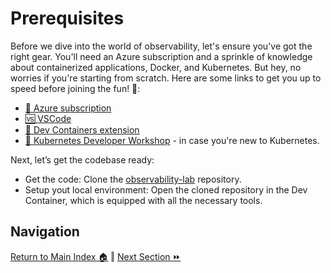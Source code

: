 # Prerequisites

Before we dive into the world of observability, let's ensure you've got the right gear. You'll need an Azure subscription and a sprinkle of knowledge about containerized applications, Docker, and Kubernetes. But hey, no worries if you're starting from scratch. Here are some links to get you up to speed before joining the fun! 🚀:

- [📝 Azure subscription](https://azure.microsoft.com/en-gb/free/search/?ef_id=_k_CjwKCAjw4P6oBhBsEiwAKYVkq9uGw65S-zFyxzWjEH6VfkppCH5WiSoOjyxnTA56EcMT_1DuNa-0NRoCBvEQAvD_BwE_k_&OCID=AIDcmmtg9dwtad_SEM__k_CjwKCAjw4P6oBhBsEiwAKYVkq9uGw65S-zFyxzWjEH6VfkppCH5WiSoOjyxnTA56EcMT_1DuNa-0NRoCBvEQAvD_BwE_k_&gclid=CjwKCAjw4P6oBhBsEiwAKYVkq9uGw65S-zFyxzWjEH6VfkppCH5WiSoOjyxnTA56EcMT_1DuNa-0NRoCBvEQAvD_BwE)
- [🆚 VSCode](https://code.visualstudio.com/download)
- [🐳 Dev Containers extension](https://marketplace.visualstudio.com/items?itemName=ms-vscode-remote.remote-containers)
- [🛟 Kubernetes Developer Workshop](https://kube-workshop.benco.io/) - in case you're new to Kubernetes.

Next, let’s get the codebase ready:

- Get the code: Clone the [observability-lab](https://github.com/observability-lab-cse/observability-lab) repository.
- Setup yout local environment: Open the cloned repository in the Dev Container, which is equipped with all the necessary tools.

## Navigation

[Return to Main Index 🏠](../readme.md) ‖
[Next Section ⏩️](../01-provision-infrastructure/README.md)
